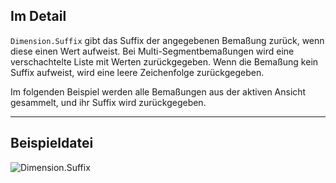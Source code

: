## Im Detail
`Dimension.Suffix` gibt das Suffix der angegebenen Bemaßung zurück, wenn diese einen Wert aufweist. Bei Multi-Segmentbemaßungen wird eine verschachtelte Liste mit Werten zurückgegeben. Wenn die Bemaßung kein Suffix aufweist, wird eine leere Zeichenfolge zurückgegeben.

Im folgenden Beispiel werden alle Bemaßungen aus der aktiven Ansicht gesammelt, und ihr Suffix wird zurückgegeben.
___
## Beispieldatei

![Dimension.Suffix](./Revit.Elements.Dimension.Suffix_img.jpg)
